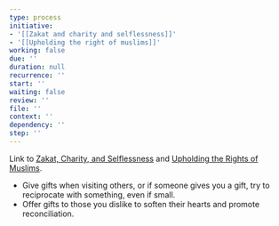 ```yaml
---
type: process
initiative:
- '[[Zakat and charity and selflessness]]'
- '[[Upholding the right of muslims]]'
working: false
due: ''
duration: null
recurrence: ''
start: ''
waiting: false
review: ''
file: ''
context: ''
dependency: ''
step: ''
---
```


Link to [Zakat, Charity, and Selflessness](docs/sidebar1/Initiatives/worship/Zakat%20and%20charity%20and%20selflessness.md) and [Upholding the Rights of Muslims](docs/sidebar1/Initiatives/worship/Upholding%20the%20right%20of%20muslims.md).

* Give gifts when visiting others, or if someone gives you a gift, try to reciprocate with something, even if small.
* Offer gifts to those you dislike to soften their hearts and promote reconciliation.